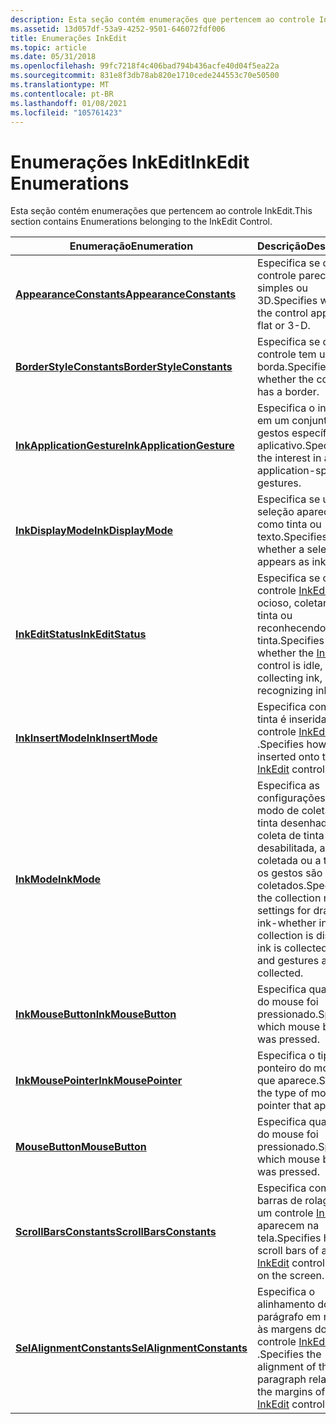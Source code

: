```yaml
---
description: Esta seção contém enumerações que pertencem ao controle InkEdit.
ms.assetid: 13d057df-53a9-4252-9501-646072fdf006
title: Enumerações InkEdit
ms.topic: article
ms.date: 05/31/2018
ms.openlocfilehash: 99fc7218f4c406bad794b436acfe40d04f5ea22a
ms.sourcegitcommit: 831e8f3db78ab820e1710cede244553c70e50500
ms.translationtype: MT
ms.contentlocale: pt-BR
ms.lasthandoff: 01/08/2021
ms.locfileid: "105761423"
---
```

# <a name="inkedit-enumerations"></a><span data-ttu-id="1a2c7-103">Enumerações InkEdit</span><span class="sxs-lookup"><span data-stu-id="1a2c7-103">InkEdit Enumerations</span></span>

<span data-ttu-id="1a2c7-104">Esta seção contém enumerações que pertencem ao controle InkEdit.</span><span class="sxs-lookup"><span data-stu-id="1a2c7-104">This section contains Enumerations belonging to the InkEdit Control.</span></span>



| <span data-ttu-id="1a2c7-105">Enumeração</span><span class="sxs-lookup"><span data-stu-id="1a2c7-105">Enumeration</span></span>                                            | <span data-ttu-id="1a2c7-106">Descrição</span><span class="sxs-lookup"><span data-stu-id="1a2c7-106">Description</span></span>                                                                                                                                              |
|--------------------------------------------------------|----------------------------------------------------------------------------------------------------------------------------------------------------------|
| [<span data-ttu-id="1a2c7-107">**AppearanceConstants**</span><span class="sxs-lookup"><span data-stu-id="1a2c7-107">**AppearanceConstants**</span></span>](/windows/desktop/api/inked/ne-inked-appearanceconstants)     | <span data-ttu-id="1a2c7-108">Especifica se o controle parece simples ou 3D.</span><span class="sxs-lookup"><span data-stu-id="1a2c7-108">Specifies whether the control appears flat or 3-D.</span></span><br/>                                                                                            |
| [<span data-ttu-id="1a2c7-109">**BorderStyleConstants**</span><span class="sxs-lookup"><span data-stu-id="1a2c7-109">**BorderStyleConstants**</span></span>](/windows/desktop/api/inked/ne-inked-borderstyleconstants)   | <span data-ttu-id="1a2c7-110">Especifica se o controle tem uma borda.</span><span class="sxs-lookup"><span data-stu-id="1a2c7-110">Specifies whether the control has a border.</span></span><br/>                                                                                                   |
| [<span data-ttu-id="1a2c7-111">**InkApplicationGesture**</span><span class="sxs-lookup"><span data-stu-id="1a2c7-111">**InkApplicationGesture**</span></span>](/windows/desktop/api/msinkaut/ne-msinkaut-inkapplicationgesture) | <span data-ttu-id="1a2c7-112">Especifica o interesse em um conjunto de gestos específicos do aplicativo.</span><span class="sxs-lookup"><span data-stu-id="1a2c7-112">Specifies the interest in a set of application-specific gestures.</span></span><br/>                                                                             |
| [<span data-ttu-id="1a2c7-113">**InkDisplayMode**</span><span class="sxs-lookup"><span data-stu-id="1a2c7-113">**InkDisplayMode**</span></span>](/windows/desktop/api/inked/ne-inked-inkdisplaymode)               | <span data-ttu-id="1a2c7-114">Especifica se uma seleção aparece como tinta ou texto.</span><span class="sxs-lookup"><span data-stu-id="1a2c7-114">Specifies whether a selection appears as ink or text.</span></span><br/>                                                                                         |
| [<span data-ttu-id="1a2c7-115">**InkEditStatus**</span><span class="sxs-lookup"><span data-stu-id="1a2c7-115">**InkEditStatus**</span></span>](/windows/desktop/api/inked/ne-inked-inkeditstatus)                 | <span data-ttu-id="1a2c7-116">Especifica se o controle [InkEdit](inkedit-control-reference.md) está ocioso, coletando tinta ou reconhecendo a tinta.</span><span class="sxs-lookup"><span data-stu-id="1a2c7-116">Specifies whether the [InkEdit](inkedit-control-reference.md) control is idle, collecting ink, or recognizing ink.</span></span><br/>                           |
| [<span data-ttu-id="1a2c7-117">**InkInsertMode**</span><span class="sxs-lookup"><span data-stu-id="1a2c7-117">**InkInsertMode**</span></span>](/windows/desktop/api/inked/ne-inked-inkinsertmode)                 | <span data-ttu-id="1a2c7-118">Especifica como a tinta é inserida no controle [InkEdit](inkedit-control-reference.md) .</span><span class="sxs-lookup"><span data-stu-id="1a2c7-118">Specifies how ink is inserted onto the [InkEdit](inkedit-control-reference.md) control.</span></span><br/>                                                      |
| [<span data-ttu-id="1a2c7-119">**InkMode**</span><span class="sxs-lookup"><span data-stu-id="1a2c7-119">**InkMode**</span></span>](/windows/desktop/api/inked/ne-inked-inkmode)                             | <span data-ttu-id="1a2c7-120">Especifica as configurações do modo de coleta para tinta desenhada-se a coleta de tinta está desabilitada, a tinta é coletada ou a tinta e os gestos são coletados.</span><span class="sxs-lookup"><span data-stu-id="1a2c7-120">Specifies the collection mode settings for drawn ink-whether ink collection is disabled, ink is collected, or ink and gestures are collected.</span></span><br/> |
| [<span data-ttu-id="1a2c7-121">**InkMouseButton**</span><span class="sxs-lookup"><span data-stu-id="1a2c7-121">**InkMouseButton**</span></span>](/windows/desktop/api/msinkaut/ne-msinkaut-inkmousebutton)               | <span data-ttu-id="1a2c7-122">Especifica qual botão do mouse foi pressionado.</span><span class="sxs-lookup"><span data-stu-id="1a2c7-122">Specifies which mouse button was pressed.</span></span><br/>                                                                                                     |
| [<span data-ttu-id="1a2c7-123">**InkMousePointer**</span><span class="sxs-lookup"><span data-stu-id="1a2c7-123">**InkMousePointer**</span></span>](/windows/desktop/api/msinkaut/ne-msinkaut-inkmousepointer)             | <span data-ttu-id="1a2c7-124">Especifica o tipo de ponteiro do mouse que aparece.</span><span class="sxs-lookup"><span data-stu-id="1a2c7-124">Specifies the type of mouse pointer that appears.</span></span><br/>                                                                                             |
| [<span data-ttu-id="1a2c7-125">**MouseButton**</span><span class="sxs-lookup"><span data-stu-id="1a2c7-125">**MouseButton**</span></span>](/windows/desktop/api/inked/ne-inked-mousebutton)                     | <span data-ttu-id="1a2c7-126">Especifica qual botão do mouse foi pressionado.</span><span class="sxs-lookup"><span data-stu-id="1a2c7-126">Specifies which mouse button was pressed.</span></span><br/>                                                                                                     |
| [<span data-ttu-id="1a2c7-127">**ScrollBarsConstants**</span><span class="sxs-lookup"><span data-stu-id="1a2c7-127">**ScrollBarsConstants**</span></span>](/windows/desktop/api/inked/ne-inked-scrollbarsconstants)     | <span data-ttu-id="1a2c7-128">Especifica como as barras de rolagem de um controle [InkEdit](inkedit-control-reference.md) aparecem na tela.</span><span class="sxs-lookup"><span data-stu-id="1a2c7-128">Specifies how the scroll bars of an [InkEdit](inkedit-control-reference.md) control appear on the screen.</span></span><br/>                                    |
| [<span data-ttu-id="1a2c7-129">**SelAlignmentConstants**</span><span class="sxs-lookup"><span data-stu-id="1a2c7-129">**SelAlignmentConstants**</span></span>](/windows/desktop/api/inked/ne-inked-selalignmentconstants) | <span data-ttu-id="1a2c7-130">Especifica o alinhamento do parágrafo em relação às margens do controle [InkEdit](inkedit-control-reference.md) .</span><span class="sxs-lookup"><span data-stu-id="1a2c7-130">Specifies the alignment of the paragraph relative to the margins of the [InkEdit](inkedit-control-reference.md) control.</span></span><br/>                     |



 

 

 




